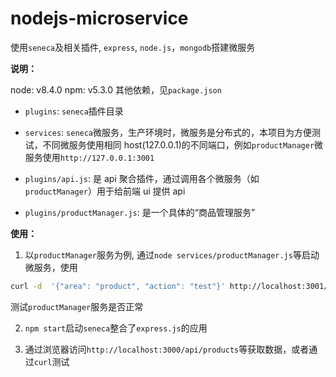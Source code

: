 # nodejs-microservice

使用`seneca`及相关插件, `express`, `node.js`，`mongodb`搭建微服务

**说明：**

node: v8.4.0
npm: v5.3.0
其他依赖，见`package.json`

* `plugins`: `seneca`插件目录

* `services`: `seneca`微服务，生产环境时，微服务是分布式的，本项目为方便测试，不同微服务使用相同 host(127.0.0.1)的不同端口，例如`productManager`微服务使用`http://127.0.0.1:3001`

* `plugins/api.js`: 是 api 聚合插件，通过调用各个微服务（如`productManager`）用于给前端 ui 提供 api

* `plugins/productManager.js`: 是一个具体的“商品管理服务”

**使用：**

1.  以`productManager`服务为例, 通过`node services/productManager.js`等启动微服务，使用

```bash
curl -d  '{"area": "product", "action": "test"}' http://localhost:3001/act
```

测试`productManager`服务是否正常

2.  `npm start`启动`seneca`整合了`express.js`的应用

3.  通过浏览器访问`http://localhost:3000/api/products`等获取数据，或者通过`curl`测试
